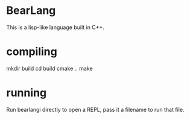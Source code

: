 # BearLang

This is a lisp-like language built in C++.

# compiling

mkdir build
cd build
cmake ..
make

# running

Run bearlangi directly to open a REPL, pass it a filename to run that file.
